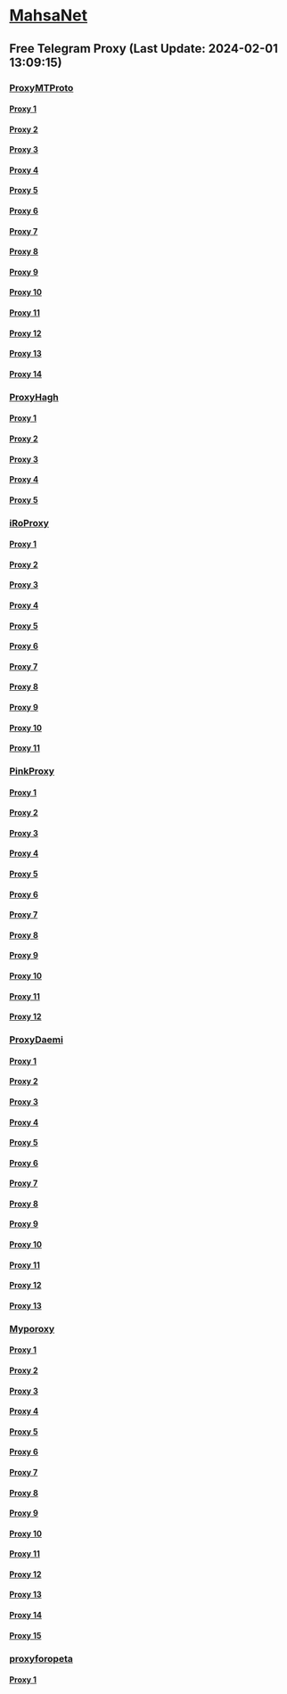 
# [MahsaNet](https://t.me/mahsa_net)
## Free Telegram Proxy (Last Update: 2024-02-01 13:09:15)
### [ProxyMTProto](https://t.me/ProxyMTProto)
#### [Proxy 1](tg://proxy?server=159.69.155.115&port=7443&secret=FgMBAgABAAH8AwOG4kw63Q==)
#### [Proxy 2](tg://proxy?server=195.201.223.30&port=7443&secret=FgMBAgABAAH8AwOG4kw63Q==)
#### [Proxy 3](tg://proxy?server=144.76.177.207&port=8580&secret=FgMBAgABAAH8AwOG4kw63Q==)
#### [Proxy 4](tg://proxy?server=49.13.129.83&port=7543&secret=FgMBAgABAAH8AwOG4kw63Q%3D%3D)
#### [Proxy 5](tg://proxy?server=167.235.74.132&port=7543&secret=FgMBAgABAAH8AwOG4kw63Q%3D%3D)
#### [Proxy 6](tg://proxy?server=159.69.187.48&port=7543&secret=FgMBAgABAAH8AwOG4kw63Q%3D%3D)
#### [Proxy 7](tg://proxy?server=167.235.225.47&port=7543&secret=FgMBAgABAAH8AwOG4kw63Q%3D%3D)
#### [Proxy 8](tg://proxy?server=159.69.22.20&port=7543&secret=FgMBAgABAAH8AwOG4kw63Q%3D%3D)
#### [Proxy 9](tg://proxy?server=88.99.121.73&port=7543&secret=FgMBAgABAAH8AwOG4kw63Q%3D%3D)
#### [Proxy 10](tg://proxy?server=136.243.84.78&port=4443&secret=FgMBAgABAAH8AwOG4kw63Q%3D%3D)
#### [Proxy 11](tg://proxy?server=142.132.129.94&port=4443&secret=FgMBAgABAAH8AwOG4kw63Q%3D%3D)
#### [Proxy 12](tg://proxy?server=167.235.194.220&port=7543&secret=FgMBAgABAAH8AwOG4kw63Q%3D%3D)
#### [Proxy 13](tg://proxy?server=49.13.82.137&port=7543&secret=FgMBAgABAAH8AwOG4kw63Q%3D%3D)
#### [Proxy 14](tg://proxy?server=BENZ-PORCSHE.IR.8443-benz-amg.com-David.Com.Ir.Pasargad.tk-gq.xyz-ml-Tk.co.Uk.yousef1400-sbs.co.uk.&port=7443&secret=FgMBAgABAAH8AwOG4kw63Q%3D%3D)
### [ProxyHagh](https://t.me/ProxyHagh)
#### [Proxy 1](tg://proxy?server=188.40.241.210&port=7585&secret=FgMBAgABAAH8AwOG4kw63Q%3D%3D)
#### [Proxy 2](tg://proxy?server=188.40.241.210&port=7585&secret=FgMBAgABAAH8AwOG4kw63Q%3D%3D)
#### [Proxy 3](tg://proxy?server=188.40.241.210&port=7585&secret=FgMBAgABAAH8AwOG4kw63Q%3D%3D)
#### [Proxy 4](tg://proxy?server=188.40.241.210&port=7585&secret=FgMBAgABAAH8AwOG4kw63Q%3D%3D)
#### [Proxy 5](tg://proxy?server=188.40.241.210&port=7585&secret=FgMBAgABAAH8AwOG4kw63Q%3D%3D)
### [iRoProxy](https://t.me/iRoProxy)
#### [Proxy 1](tg://proxy?server=176.9.39.109&port=250&secret=FgMBAgABAAH8AwOG4kw63Q%3D%3D)
#### [Proxy 2](tg://proxy?server=148.251.3.118&port=250&secret=FgMBAgABAAH8AwOG4kw63Q%3D%3D)
#### [Proxy 3](tg://proxy?server=136.243.132.238&port=250&secret=FgMBAgABAAH8AwOG4kw63Q%3D%3D)
#### [Proxy 4](tg://proxy?server=195.201.196.18&port=250&secret=FgMBAgABAAH8AwOG4kw63Q%3D%3D)
#### [Proxy 5](tg://proxy?server=159.69.62.50&port=250&secret=FgMBAgABAAH8AwOG4kw63Q%3D%3D)
#### [Proxy 6](tg://proxy?server=144.76.237.3&port=6&secret=FgMBAgABAAH8AwOG4kw63Q==)
#### [Proxy 7](tg://proxy?server=94.130.204.27&port=6&secret=FgMBAgABAAH8AwOG4kw63Q==)
#### [Proxy 8](tg://proxy?server=212.32.225.75&port=443&secret=FgMBAgABAAH8AwOG4kw63Q%3D%3D)
#### [Proxy 9](tg://proxy?server=178.162.159.88&port=443&secret=FgMBAgABAAH8AwOG4kw63Q%3D%3D)
#### [Proxy 10](tg://proxy?server=178.63.67.53&port=443&secret=FgMBAgABAAH8AwOG4kw63Q%3D%3D)
#### [Proxy 11](tg://proxy?server=213.227.135.151&port=20&secret=FgMBAgABAAH8AwOG4kw63Q%3D%3D)
### [PinkProxy](https://t.me/PinkProxy)
#### [Proxy 1](tg://proxy?server=49.12.34.94&port=4045&secret=FgMBAgABAAH8AwOG4kw63Q==)
#### [Proxy 2](tg://proxy?server=159.69.51.238&port=4045&secret=FgMBAgABAAH8AwOG4kw63Q==)
#### [Proxy 3](tg://proxy?server=116.202.99.201&port=4045&secret=FgMBAgABAAH8AwOG4kw63Q==)
#### [Proxy 4](tg://proxy?server=49.12.34.94&port=4045&secret=FgMBAgABAAH8AwOG4kw63Q==)
#### [Proxy 5](tg://proxy?server=138.201.117.251&port=4045&secret=FgMBAgABAAH8AwOG4kw63Q==)
#### [Proxy 6](tg://proxy?server=49.13.75.122&port=4045&secret=FgMBAgABAAH8AwOG4kw63Q==)
#### [Proxy 7](tg://proxy?server=159.69.51.238&port=4045&secret=FgMBAgABAAH8AwOG4kw63Q==)
#### [Proxy 8](tg://proxy?server=49.13.116.194&port=4045&secret=FgMBAgABAAH8AwOG4kw63Q==)
#### [Proxy 9](tg://proxy?server=49.12.77.71&port=4045&secret=FgMBAgABAAH8AwOG4kw63Q==)
#### [Proxy 10](tg://proxy?server=88.99.15.147&port=4045&secret=FgMBAgABAAH8AwOG4kw63Q==)
#### [Proxy 11](tg://proxy?server=49.12.35.44&port=4045&secret=FgMBAgABAAH8AwOG4kw63Q==)
#### [Proxy 12](tg://proxy?server=49.13.133.175&port=4045&secret=FgMBAgABAAH8AwOG4kw63Q==)
### [ProxyDaemi](https://t.me/ProxyDaemi)
#### [Proxy 1](tg://proxy?server=188.213.0.110&port=8085&secret=FgMBAgABAAH8AwOG4kw63Q==)
#### [Proxy 2](tg://proxy?server=148.251.243.19&port=8085&secret=FgMBAgABAAH8AwOG4kw63Q==)
#### [Proxy 3](tg://proxy?server=188.40.244.165&port=8085&secret=FgMBAgABAAH8AwOG4kw63Q==)
#### [Proxy 4](tg://proxy?server=195.201.109.31&port=250&secret=FgMBAgABAAH8AwOG4kw63Q%3D%3D)
#### [Proxy 5](tg://proxy?server=88.99.164.174&port=250&secret=FgMBAgABAAH8AwOG4kw63Q%3D%3D)
#### [Proxy 6](tg://proxy?server=195.201.109.238&port=250&secret=FgMBAgABAAH8AwOG4kw63Q%3D%3D)
#### [Proxy 7](tg://proxy?server=176.9.238.184&port=250&secret=FgMBAgABAAH8AwOG4kw63Q%3D%3D)
#### [Proxy 8](tg://proxy?server=195.201.164.100&port=250&secret=FgMBAgABAAH8AwOG4kw63Q%3D%3D)
#### [Proxy 9](tg://proxy?server=148.251.3.82&port=250&secret=FgMBAgABAAH8AwOG4kw63Q%3D%3D)
#### [Proxy 10](tg://proxy?server=195.201.246.151&port=250&secret=FgMBAgABAAH8AwOG4kw63Q%3D%3D)
#### [Proxy 11](tg://proxy?server=88.99.250.220&port=6&secret=FgMBAgABAAH8AwOG4kw63Q==)
#### [Proxy 12](tg://proxy?server=46.4.78.150&port=6&secret=FgMBAgABAAH8AwOG4kw63Q==)
#### [Proxy 13](tg://proxy?server=95.217.78.206&port=250&secret=FgMBAgABAAH8AwOG4kw63Q%3D%3D)
### [Myporoxy](https://t.me/Myporoxy)
#### [Proxy 1](tg://proxy?server=168.119.173.220&port=8770&secret=FgMBAgABAAH8AwOG4kw63Q==)
#### [Proxy 2](tg://proxy?server=49.13.200.103&port=4550&secret=FpABAiIBhwH8AwOG42xL3Q==)
#### [Proxy 3](tg://proxy?server=49.13.202.189&port=4550&secret=FpABAiIBhwH8AwOG42xL3Q==)
#### [Proxy 4](tg://proxy?server=116.203.238.255&port=4550&secret=FpABAiIBhwH8AwOG42xL3Q==)
#### [Proxy 5](tg://proxy?server=116.203.147.49&port=4550&secret=FpABAiIBhwH8AwOG42xL3Q==)
#### [Proxy 6](tg://proxy?server=167.235.129.94&port=8770&secret=FgMBAgABAAH8AwOG4kw63Q==)
#### [Proxy 7](tg://proxy?server=167.235.61.195&port=8770&secret=FgMBAgABAAH8AwOG4kw63Q==)
#### [Proxy 8](tg://proxy?server=49.13.200.103&port=4550&secret=FpABAiIBhwH8AwOG42xL3Q==)
#### [Proxy 9](tg://proxy?server=49.13.202.189&port=4550&secret=FpABAiIBhwH8AwOG42xL3Q==)
#### [Proxy 10](tg://proxy?server=168.119.173.220&port=8770&secret=FgMBAgABAAH8AwOG4kw63Q==)
#### [Proxy 11](tg://proxy?server=195.201.227.47&port=8770&secret=FgMBAgABAAH8AwOG4kw63Q==)
#### [Proxy 12](tg://proxy?server=116.203.238.255&port=4550&secret=FpABAiIBhwH8AwOG42xL3Q==)
#### [Proxy 13](tg://proxy?server=116.203.147.49&port=4550&secret=FpABAiIBhwH8AwOG42xL3Q==)
#### [Proxy 14](tg://proxy?server=195.201.116.90&port=8770&secret=FgMBAgABAAH8AwOG4kw63Q==)
#### [Proxy 15](tg://proxy?server=168.119.174.150&port=8770&secret=FgMBAgABAAH8AwOG4kw63Q==)
### [proxyforopeta](https://t.me/proxyforopeta)
#### [Proxy 1](tg://proxy?server=157.90.154.166&port=2024&secret=FgMBAgABAAH8AwOG4kw63Q==)

    